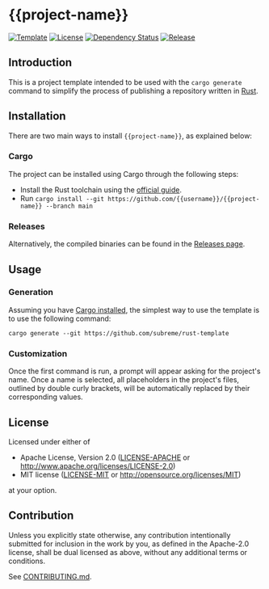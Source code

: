 # {{project-name}}

[![Template](https://img.shields.io/badge/template-subreme%2Frust--template-orange)](https://github.com/subreme/rust-template/)
[![License](https://img.shields.io/badge/license-MIT%2FApache--2.0-green)](https://github.com/{{username}}/{{project-name}}/#license)
[![Dependency
Status](https://deps.rs/repo/github/subreme/rust-template/status.svg)](https://deps.rs/repo/github/subreme/rust-template)
[![Release](https://img.shields.io/github/v/release/{{username}}/{{project-name}}?color=blue&sort=semver)](https://github.com/{{username}}/{{project-name}}/releases/latest/)

## Introduction

This is a project template intended to be used with the `cargo generate`
command to simplify the process of publishing a repository written in
[Rust](https://www.rust-lang.org/).

## Installation

There are two main ways to install `{{project-name}}`, as explained
below:

### Cargo

The project can be installed using Cargo through the following steps:

* Install the Rust toolchain using the [official
  guide](https://www.rust-lang.org/tools/install).
* Run `cargo install --git
  https://github.com/{{username}}/{{project-name}} --branch main`

### Releases

Alternatively, the compiled binaries can be found in the [Releases
page](https://github.com/{{username}}/{{project-name}}/releases/latest).

## Usage

### Generation

Assuming you have [Cargo installed](#cargo), the simplest way to use the
template is to use the following command:

```console
cargo generate --git https://github.com/subreme/rust-template
```

### Customization

Once the first command is run, a prompt will appear asking for the
project's name. Once a name is selected, all placeholders in the
project's files, outlined by double curly brackets, will be
automatically replaced by their corresponding values.

## License

Licensed under either of

* Apache License, Version 2.0 ([LICENSE-APACHE](LICENSE-APACHE) or
  <http://www.apache.org/licenses/LICENSE-2.0>)
* MIT license ([LICENSE-MIT](LICENSE-MIT) or
  <http://opensource.org/licenses/MIT>)

at your option.

## Contribution

Unless you explicitly state otherwise, any contribution intentionally
submitted for inclusion in the work by you, as defined in the Apache-2.0
license, shall be dual licensed as above, without any additional terms
or conditions.

See [CONTRIBUTING.md](CONTRIBUTING.md).

